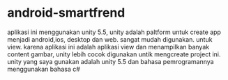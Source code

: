 # android-smartfrend

aplikasi ini menggunakan unity 5.5, unity adalah paltform untuk create app menjadi android,ios, desktop dan web. sangat mudah digunakan. untuk view. karena aplikasi ini adalah aplikasi view dan menampilkan banyak content gambar, unity lebih cocok digunakan untik mengcreate project ini. unity yang saya gunakan adalah unity 5.5
dan bahasa pemrogramannya menggunakan bahasa c#
